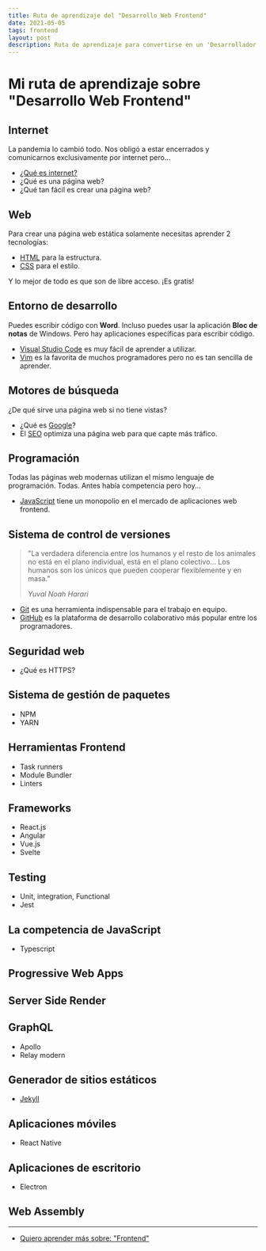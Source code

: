 ```yaml
---
title: Ruta de aprendizaje del "Desarrollo Web Frontend"
date: 2021-05-05
tags: frontend
layout: post
description: Ruta de aprendizaje para convertirse en un 'Desarrollador Web Frontend'.
---
```


# Mi ruta de aprendizaje sobre "Desarrollo Web Frontend"

## Internet
La pandemia lo cambió todo. Nos obligó a estar encerrados y comunicarnos exclusivamente por internet pero... 

- [¿Qué es internet?](../00/internet)
- ¿Qué es una página web? 
- ¿Qué tan fácil es crear una página web? 

## Web
Para crear una página web estática solamente necesitas aprender 2 tecnologías:

- [HTML](../00/html) para la estructura. 
- [CSS](../00/css) para el estilo. 

Y lo mejor de todo es que son de libre acceso. ¡Es gratis! 

## Entorno de desarrollo
Puedes escribir código con **Word**. Incluso puedes usar la aplicación  **Bloc de notas** de Windows. Pero hay aplicaciones específicas para escribir código. 

- [Visual Studio Code](../00/vscode) es muy fácil de aprender a utilizar. 
- [Vim](../00/vim) es la favorita de muchos programadores pero no es tan sencilla de aprender.

## Motores de búsqueda
¿De qué sirve una página web si no tiene vistas?

- ¿Qué es [Google](../00/google)? 
- El [SEO](../00/seo) optimiza una página web para que capte más tráfico. 

## Programación
Todas las páginas web modernas utilizan el mismo lenguaje de programación. Todas. Antes había competencia pero hoy... 

- [JavaScript](../00/javascript) tiene un monopolio en el mercado de aplicaciones web frontend. 

## Sistema de control de versiones
> "La verdadera diferencia entre los humanos y el resto de los animales no está en el plano individual, está en el plano colectivo... Los humanos son los únicos que pueden cooperar flexiblemente y en masa."
>
> _Yuval Noah Harari_

- [Git](../00/git) es una herramienta indispensable para el trabajo en equipo. 
- [GitHub](../00/github) es la plataforma de desarrollo colaborativo más popular entre los programadores. 

## Seguridad web 
- ¿Qué es HTTPS?

## Sistema de gestión de paquetes
- NPM
- YARN

## Herramientas Frontend
- Task runners
- Module Bundler
- Linters

## Frameworks
- React.js
- Angular
- Vue.js
- Svelte

## Testing
- Unit, integration, Functional
- Jest

## La competencia de JavaScript
- Typescript

## Progressive Web Apps
## Server Side Render
## GraphQL
- Apollo
- Relay modern

## Generador de sitios estáticos
- [Jekyll](../00/jekyll)

## Aplicaciones móviles
- React Native

## Aplicaciones de escritorio
- Electron

## Web Assembly

***

- [Quiero aprender más sobre: "Frontend"](../00/frontend)
